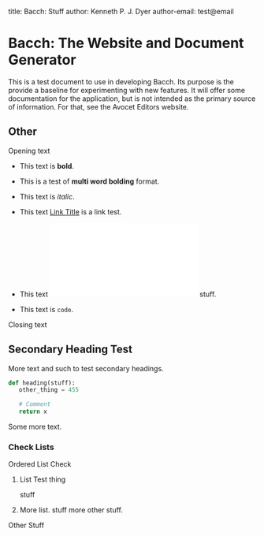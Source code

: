 title: Bacch: Stuff
author: Kenneth P. J. Dyer
author-email: test@email


# Bacch: The Website and Document Generator

This is a test document to use in developing Bacch.  Its purpose is the provide a baseline for experimenting with new features.  It will offer some documentation for the application, but is not intended as the primary source of information.  For that, see the Avocet Editors website.

## Other

Opening text

- This text is **bold**.

- This is a test of **multi word bolding** format.

- This text is *italic*.

- This text [Link Title](index.md) is a link test.

- This text ![Link](index.md) stuff.

- This text is `code`.


Closing  text

## Secondary Heading Test

More text and such to test secondary headings.


```py
def heading(stuff):
   other_thing = 455

   # Comment
   return x
```

Some more text.


### Check Lists

Ordered List Check

1. List Test
   thing

   stuff
   
1. More list.
   stuff
   more other stuff.

Other Stuff

